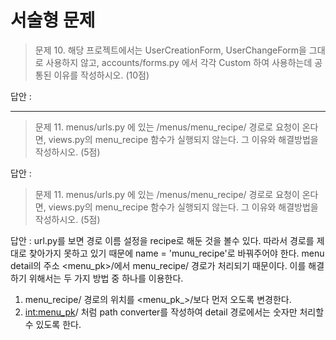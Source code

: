# 서술형 문제

> 문제 10. 해당 프로젝트에서는 UserCreationForm, UserChangeForm을 그대로 사용하지 않고,
> accounts/forms.py 에서 각각 Custom 하여 사용하는데 공통된 이유를 작성하시오. (10점)

답안 : 



---------

> 문제 11. menus/urls.py 에 있는 /menus/menu_recipe/ 경로로 요청이 온다면, views.py의 menu_recipe 함수가 실행되지 않는다.
> 그 이유와 해결방법을 작성하시오. (5점)

답안 : 


> 문제 11. menus/urls.py 에 있는 /menus/menu_recipe/ 경로로 요청이 온다면, views.py의 menu_recipe 함수가 실행되지 않는다.
> 그 이유와 해결방법을 작성하시오. (5점)

답안 : url.py를 보면 경로 이름 설정을 recipe로 해둔 것을 볼수 있다. 
따라서 경로를 제대로 찾아가지 못하고 있기 때문에 name = 'munu_recipe'로 바꿔주어야 한다. 
menu detail의 주소 <menu_pk>/에서 menu_recipe/ 경로가 처리되기 때문이다.
이를 해결하기 위해서는 두 가지 방법 중 하나를 이용한다.
1. menu_recipe/ 경로의 위치를 <menu_pk_>/보다 먼저 오도록 변경한다.
2. <int:menu_pk>/ 처럼 path converter를 작성하여 detail 경로에서는 숫자만 처리할 수 있도록 한다. 

